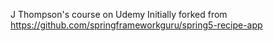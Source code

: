 J Thompson's course on Udemy
Initially forked from https://github.com/springframeworkguru/spring5-recipe-app
